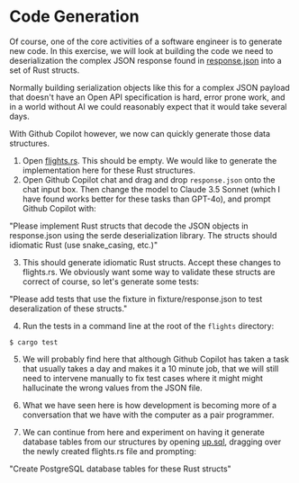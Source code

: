 # Code Generation

Of course, one of the core activities of a software engineer is to generate new code. In this exercise, we will look at building the code we need to deserialization the complex JSON response found in [response.json](./src/serialization/booking/fixture/response.json) into a set of Rust structs.

Normally building serialization objects like this for a complex JSON payload that doesn't have an Open API specification is hard, error prone work, and in a world without AI we could reasonably expect that it would take several days.

With Github Copilot however, we now can quickly generate those data structures.

1. Open [flights.rs](./src/serialization/booking/flights.rs). This should be empty. We would like to generate the implementation here for these Rust structures.
2. Open Github Copilot chat and drag and drop `response.json` onto the chat input box. Then change the model to Claude 3.5 Sonnet (which I have found works better for these tasks than GPT-4o), and prompt Github Copilot with:

"Please implement Rust structs that decode the JSON objects in response.json using the serde deserialization library. The structs should idiomatic Rust (use snake_casing, etc.)"

3. This should generate idiomatic Rust structs. Accept these changes to flights.rs. We obviously want some way to validate these structs are correct of course, so let's generate some tests:

"Please add tests that use the fixture in fixture/response.json to test deseralization of these structs."

4. Run the tests in a command line at the root of the `flights` directory:

```
$ cargo test
```

5. We will probably find here that although Github Copilot has taken a task that usually takes a day and makes it a 10 minute job, that we will still need to intervene manually to fix test cases where it might might hallucinate the wrong values from the JSON file.

6. What we have seen here is how development is becoming more of a conversation that we have with the computer as a pair programmer.

7. We can continue from here and experiment on having it generate database tables from our structures by opening [up.sql](./migrations/20250206002301_add_tables.up.sql), dragging over the newly created flights.rs file and prompting:

"Create PostgreSQL database tables for these Rust structs"
